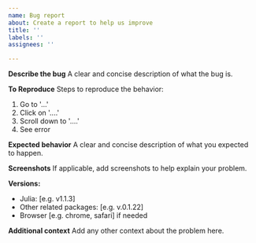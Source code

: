 ```yaml
---
name: Bug report
about: Create a report to help us improve
title: ''
labels: ''
assignees: ''

---
```


**Describe the bug**
A clear and concise description of what the bug is.

**To Reproduce**
Steps to reproduce the behavior:
1. Go to '...'
2. Click on '....'
3. Scroll down to '....'
4. See error

**Expected behavior**
A clear and concise description of what you expected to happen.

**Screenshots**
If applicable, add screenshots to help explain your problem.

**Versions:**
 - Julia: [e.g. v1.1.3]
 - Other related packages: [e.g. v.0.1.22]
 - Browser [e.g. chrome, safari] if needed


**Additional context**
Add any other context about the problem here.
